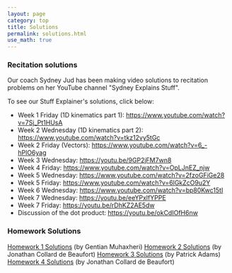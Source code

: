 ```yaml
---
layout: page
category: top
title: Solutions
permalink: solutions.html
use_math: true
---
```

### Recitation solutions

Our coach Sydney Jud has been making video solutions to recitation problems on her YouTube channel "Sydney Explains Stuff".

To see our Stuff Explainer's solutions, click below:

* Week 1 Friday (1D kinematics part 1): <https://www.youtube.com/watch?v=7Sj_Pt1HUsA>
* Week 2 Wednesday (1D kinematics part 2): <https://www.youtube.com/watch?v=tkz12vy5tGc>
* Week 2 Friday (Vectors): <https://www.youtube.com/watch?v=6_-hPlO6yag>
* Week 3 Wednesday: <https://youtu.be/9GP2jFM7wn8>
* Week 4 Friday: <https://www.youtube.com/watch?v=OpLJnEZ_njw>
* Week 5 Wednesday: <https://www.youtube.com/watch?v=2fzoGFiGe28>
* Week 5 Friday: <https://www.youtube.com/watch?v=6lGkZcO9u2Y>
* Week 6 Wednesday: <https://www.youtube.com/watch?v=bp80Kwc15tI>
* Week 7 Wednesday: <https://youtu.be/eeYPxlfYPPE>
* Week 7 Friday: <https://youtu.be/rDhKZ2AE5dw>
* Discussion of the dot product: <https://youtu.be/okCdIOfH6nw>

### Homework Solutions

<a href="hw/hw1/homework-1-solutions.pdf">Homework 1 Solutions</a> (by Gentian Muhaxheri)
<a href="hw/hw2-solutions.pdf">Homework 2 Solutions</a> (by Jonathan Collard de Beaufort)
<a href="hw/hw3-solutions.pdf">Homework 3 Solutions</a> (by Patrick Adams)
<a href="hw/hw4-solutions.pdf">Homework 4 Solutions</a> (by Jonathan Collard de Beaufort)

